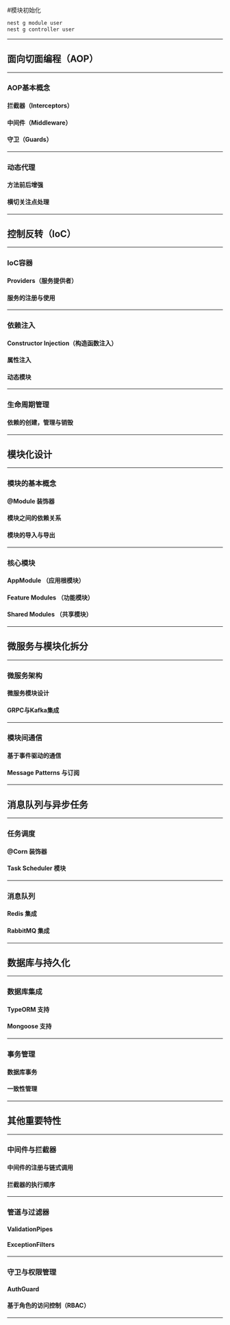 
#模块初始化

``` bash
nest g module user
nest g controller user
```
---
## 面向切面编程（AOP）
---
### AOP基本概念
#### 拦截器（Interceptors）
#### 中间件（Middleware）
#### 守卫（Guards）
---
### 动态代理
#### 方法前后增强
#### 横切关注点处理
---
## 控制反转（IoC）
---
### IoC容器
#### Providers（服务提供者）
#### 服务的注册与使用
---
### 依赖注入
#### Constructor Injection（构造函数注入）
#### 属性注入
#### 动态模块
---
### 生命周期管理
#### 依赖的创建，管理与销毁
---
## 模块化设计
---
### 模块的基本概念
#### @Module 装饰器
#### 模块之间的依赖关系
#### 模块的导入与导出
---
### 核心模块
#### AppModule （应用根模块）
#### Feature Modules （功能模块）
#### Shared Modules （共享模块）
---

## 微服务与模块化拆分
---
### 微服务架构
#### 微服务模块设计
#### GRPC与Kafka集成
---

### 模块间通信
#### 基于事件驱动的通信
#### Message Patterns 与订阅
---
## 消息队列与异步任务
---
### 任务调度
#### @Corn 装饰器
#### Task Scheduler 模块
---
### 消息队列
#### Redis 集成
#### RabbitMQ 集成
---
## 数据库与持久化
---
### 数据库集成
#### TypeORM 支持
#### Mongoose 支持
---
### 事务管理
#### 数据库事务
#### 一致性管理
---
## 其他重要特性
---
### 中间件与拦截器
#### 中间件的注册与链式调用
#### 拦截器的执行顺序
---
### 管道与过滤器
#### ValidationPipes
#### ExceptionFilters
---
### 守卫与权限管理
#### AuthGuard
#### 基于角色的访问控制（RBAC）
---

